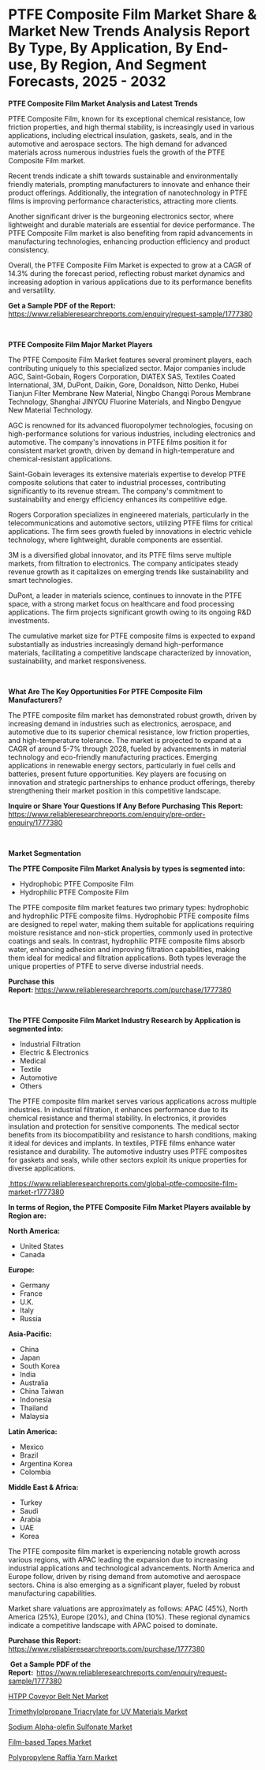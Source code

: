 <p><h1>PTFE Composite Film Market Share & Market New Trends Analysis Report By Type, By Application, By End-use, By Region, And Segment Forecasts, 2025 - 2032</h1></p><p><strong>PTFE Composite Film Market Analysis and Latest Trends</strong></p>
<p><p>PTFE Composite Film, known for its exceptional chemical resistance, low friction properties, and high thermal stability, is increasingly used in various applications, including electrical insulation, gaskets, seals, and in the automotive and aerospace sectors. The high demand for advanced materials across numerous industries fuels the growth of the PTFE Composite Film market. </p><p>Recent trends indicate a shift towards sustainable and environmentally friendly materials, prompting manufacturers to innovate and enhance their product offerings. Additionally, the integration of nanotechnology in PTFE films is improving performance characteristics, attracting more clients. </p><p>Another significant driver is the burgeoning electronics sector, where lightweight and durable materials are essential for device performance. The PTFE Composite Film market is also benefiting from rapid advancements in manufacturing technologies, enhancing production efficiency and product consistency. </p><p>Overall, the PTFE Composite Film Market is expected to grow at a CAGR of 14.3% during the forecast period, reflecting robust market dynamics and increasing adoption in various applications due to its performance benefits and versatility.</p></p>
<p><strong>Get a Sample PDF of the Report:&nbsp;</strong> <a href="https://www.reliableresearchreports.com/enquiry/request-sample/1777380?utm_campaign=34&utm_medium=2&utm_source=Github&utm_content=ia&utm_term=02022025&utm_id=ptfe-composite-film">https://www.reliableresearchreports.com/enquiry/request-sample/1777380</a></p>
<p>&nbsp;</p>
<p><strong>PTFE Composite Film Major Market Players</strong></p>
<p><p>The PTFE Composite Film Market features several prominent players, each contributing uniquely to this specialized sector. Major companies include AGC, Saint-Gobain, Rogers Corporation, DIATEX SAS, Textiles Coated International, 3M, DuPont, Daikin, Gore, Donaldson, Nitto Denko, Hubei Tianjun Filter Membrane New Material, Ningbo Changqi Porous Membrane Technology, Shanghai JINYOU Fluorine Materials, and Ningbo Dengyue New Material Technology.</p><p>AGC is renowned for its advanced fluoropolymer technologies, focusing on high-performance solutions for various industries, including electronics and automotive. The company's innovations in PTFE films position it for consistent market growth, driven by demand in high-temperature and chemical-resistant applications.</p><p>Saint-Gobain leverages its extensive materials expertise to develop PTFE composite solutions that cater to industrial processes, contributing significantly to its revenue stream. The company's commitment to sustainability and energy efficiency enhances its competitive edge.</p><p>Rogers Corporation specializes in engineered materials, particularly in the telecommunications and automotive sectors, utilizing PTFE films for critical applications. The firm sees growth fueled by innovations in electric vehicle technology, where lightweight, durable components are essential.</p><p>3M is a diversified global innovator, and its PTFE films serve multiple markets, from filtration to electronics. The company anticipates steady revenue growth as it capitalizes on emerging trends like sustainability and smart technologies.</p><p>DuPont, a leader in materials science, continues to innovate in the PTFE space, with a strong market focus on healthcare and food processing applications. The firm projects significant growth owing to its ongoing R&D investments.</p><p>The cumulative market size for PTFE composite films is expected to expand substantially as industries increasingly demand high-performance materials, facilitating a competitive landscape characterized by innovation, sustainability, and market responsiveness.</p></p>
<p>&nbsp;</p>
<p><strong>What Are The Key Opportunities For PTFE Composite Film Manufacturers?</strong></p>
<p><p>The PTFE composite film market has demonstrated robust growth, driven by increasing demand in industries such as electronics, aerospace, and automotive due to its superior chemical resistance, low friction properties, and high-temperature tolerance. The market is projected to expand at a CAGR of around 5-7% through 2028, fueled by advancements in material technology and eco-friendly manufacturing practices. Emerging applications in renewable energy sectors, particularly in fuel cells and batteries, present future opportunities. Key players are focusing on innovation and strategic partnerships to enhance product offerings, thereby strengthening their market position in this competitive landscape.</p></p>
<p><strong>Inquire or Share Your Questions If Any Before Purchasing This Report:</strong> <a href="https://www.reliableresearchreports.com/enquiry/pre-order-enquiry/1777380?utm_campaign=34&utm_medium=2&utm_source=Github&utm_content=ia&utm_term=02022025&utm_id=ptfe-composite-film">https://www.reliableresearchreports.com/enquiry/pre-order-enquiry/1777380</a></p>
<p>&nbsp;</p>
<p><strong>Market Segmentation</strong></p>
<p><strong>The PTFE Composite Film Market Analysis by types is segmented into:</strong></p>
<p><ul><li>Hydrophobic PTFE Composite Film</li><li>Hydrophilic PTFE Composite Film</li></ul></p>
<p><p>The PTFE composite film market features two primary types: hydrophobic and hydrophilic PTFE composite films. Hydrophobic PTFE composite films are designed to repel water, making them suitable for applications requiring moisture resistance and non-stick properties, commonly used in protective coatings and seals. In contrast, hydrophilic PTFE composite films absorb water, enhancing adhesion and improving filtration capabilities, making them ideal for medical and filtration applications. Both types leverage the unique properties of PTFE to serve diverse industrial needs.</p></p>
<p><strong>Purchase this Report:&nbsp;</strong><a href="https://www.reliableresearchreports.com/purchase/1777380?utm_campaign=34&utm_medium=2&utm_source=Github&utm_content=ia&utm_term=02022025&utm_id=ptfe-composite-film">https://www.reliableresearchreports.com/purchase/1777380</a></p>
<p>&nbsp;</p>
<p><strong>The PTFE Composite Film Market Industry Research by Application is segmented into:</strong></p>
<p><ul><li>Industrial Filtration</li><li>Electric & Electronics</li><li>Medical</li><li>Textile</li><li>Automotive</li><li>Others</li></ul></p>
<p><p>The PTFE composite film market serves various applications across multiple industries. In industrial filtration, it enhances performance due to its chemical resistance and thermal stability. In electronics, it provides insulation and protection for sensitive components. The medical sector benefits from its biocompatibility and resistance to harsh conditions, making it ideal for devices and implants. In textiles, PTFE films enhance water resistance and durability. The automotive industry uses PTFE composites for gaskets and seals, while other sectors exploit its unique properties for diverse applications.</p></p>
<p><a href="https://www.reliableresearchreports.com/global-ptfe-composite-film-market-r1777380?utm_campaign=34&utm_medium=2&utm_source=Github&utm_content=ia&utm_term=02022025&utm_id=ptfe-composite-film">&nbsp;https://www.reliableresearchreports.com/global-ptfe-composite-film-market-r1777380</a></p>
<p><strong>In terms of Region, the PTFE Composite Film Market Players available by Region are:</strong></p>
<p>
    <p> <strong> North America: </strong>
        <ul>
            <li>United States</li>
            <li>Canada</li>
        </ul>
        </p> 
    <p> <strong> Europe: </strong>
        <ul>
            <li>Germany</li>
            <li>France</li>
            <li>U.K.</li>
            <li>Italy</li>
            <li>Russia</li>
        </ul>
        </p> 
    <p> <strong> Asia-Pacific: </strong>
        <ul>
            <li>China</li>
            <li>Japan</li>
            <li>South Korea</li>
            <li>India</li>
            <li>Australia</li>
            <li>China Taiwan</li>
            <li>Indonesia</li>
            <li>Thailand</li>
            <li>Malaysia</li>
        </ul>
        </p> 
    <p> <strong> Latin America: </strong>
        <ul>
            <li>Mexico</li>
            <li>Brazil</li>
            <li>Argentina Korea</li>
            <li>Colombia</li>
        </ul>
        </p> 
    <p> <strong> Middle East & Africa: </strong>
        <ul>
            <li>Turkey</li>
            <li>Saudi</li>
            <li>Arabia</li>
            <li>UAE</li>
            <li>Korea</li>
        </ul>
    </p>
    </p>
<p><p>The PTFE composite film market is experiencing notable growth across various regions, with APAC leading the expansion due to increasing industrial applications and technological advancements. North America and Europe follow, driven by rising demand from automotive and aerospace sectors. China is also emerging as a significant player, fueled by robust manufacturing capabilities. </p><p>Market share valuations are approximately as follows: APAC (45%), North America (25%), Europe (20%), and China (10%). These regional dynamics indicate a competitive landscape with APAC poised to dominate.</p></p>
<p><strong>Purchase this Report: </strong><a href="https://www.reliableresearchreports.com/purchase/1777380?utm_campaign=34&utm_medium=2&utm_source=Github&utm_content=ia&utm_term=02022025&utm_id=ptfe-composite-film">https://www.reliableresearchreports.com/purchase/1777380</a></p>
<p>&nbsp;<strong>Get a Sample PDF of the Report:&nbsp;&nbsp;</strong><a href="https://www.reliableresearchreports.com/enquiry/request-sample/1777380?utm_campaign=34&utm_medium=2&utm_source=Github&utm_content=ia&utm_term=02022025&utm_id=ptfe-composite-film">https://www.reliableresearchreports.com/enquiry/request-sample/1777380</a></p>
<p><strong></strong></p>
<p><p><a href="https://github.com/arvelm4nthig/Market-Research-Report-List-1/blob/main/htpp-coveyor-belt-net-market.md?utm_campaign=34&utm_medium=2&utm_source=Github&utm_content=ia&utm_term=02022025&utm_id=ptfe-composite-film">HTPP Coveyor Belt Net Market</a></p><p><a href="https://github.com/memorirummy/Market-Research-Report-List-1/blob/main/trimethylolpropane-triacrylate-for-uv-materials-market.md?utm_campaign=34&utm_medium=2&utm_source=Github&utm_content=ia&utm_term=02022025&utm_id=ptfe-composite-film">Trimethylolpropane Triacrylate for UV Materials Market</a></p><p><a href="https://github.com/xanaanenkaly/Market-Research-Report-List-1/blob/main/sodium-alpha-olefin-sulfonate-market.md?utm_campaign=34&utm_medium=2&utm_source=Github&utm_content=ia&utm_term=02022025&utm_id=ptfe-composite-film">Sodium Alpha-olefin Sulfonate Market</a></p><p><a href="https://github.com/phumlaaijem/Market-Research-Report-List-1/blob/main/film-based-tapes-market.md?utm_campaign=34&utm_medium=2&utm_source=Github&utm_content=ia&utm_term=02022025&utm_id=ptfe-composite-film">Film-based Tapes Market</a></p><p><a href="https://github.com/jaquelynhasenaue8/Market-Research-Report-List-1/blob/main/polypropylene-raffia-yarn-market.md?utm_campaign=34&utm_medium=2&utm_source=Github&utm_content=ia&utm_term=02022025&utm_id=ptfe-composite-film">Polypropylene Raffia Yarn Market</a></p></p>